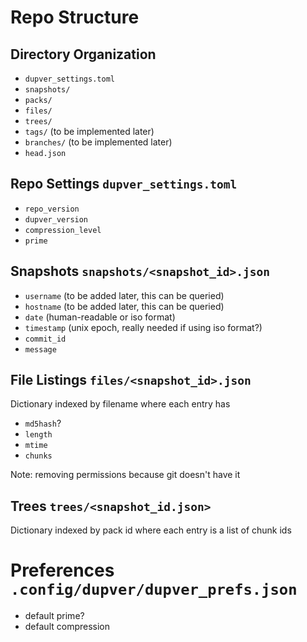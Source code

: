 # Repo Structure

## Directory Organization
- `dupver_settings.toml`
- `snapshots/`
- `packs/`
- `files/`
- `trees/`
- `tags/` (to be implemented later)
- `branches/` (to be implemented later)
- `head.json`

## Repo Settings `dupver_settings.toml`
- `repo_version`
- `dupver_version`
- `compression_level`
- `prime`

## Snapshots `snapshots/<snapshot_id>.json`
- `username` (to be added later, this can be queried)
- `hostname` (to be added later, this can be queried)
- `date` (human-readable or iso format)
- `timestamp` (unix epoch, really needed if using iso format?)
- `commit_id`
- `message`

## File Listings `files/<snapshot_id>.json`
Dictionary indexed by filename where each entry has
- `md5hash`?
- `length` 
- `mtime`
- `chunks`

Note: removing permissions because git doesn't have it

## Trees `trees/<snapshot_id.json>`
Dictionary indexed by pack id where each entry is a list of chunk ids

# Preferences `.config/dupver/dupver_prefs.json`
- default prime?
- default compression

